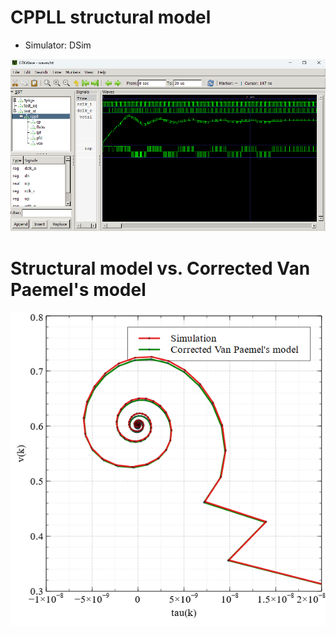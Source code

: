 # CPPLL structural model
- Simulator: DSim

![cppll_2nd.png](https://github.com/ds54e/corrected_van_paemels_model/blob/main/cppll_2nd.png)

# Structural model vs. Corrected Van Paemel's model

![st_vs_eq.png](https://github.com/ds54e/corrected_van_paemels_model/blob/main/st_vs_eq.png)
